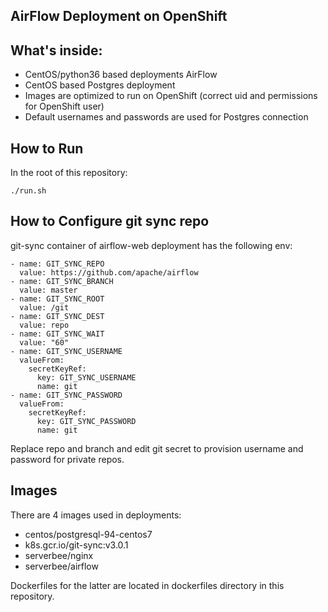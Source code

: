 ## AirFlow Deployment on OpenShift

## What's inside:

* CentOS/python36 based deployments AirFlow
* CentOS based Postgres deployment
* Images are optimized to run on OpenShift (correct uid and permissions for OpenShift user)
* Default usernames and passwords are used for Postgres connection

## How to Run

In the root of this repository:

```
./run.sh
```

## How to Configure git sync repo

git-sync container of airflow-web deployment has the following env:

```
- name: GIT_SYNC_REPO
  value: https://github.com/apache/airflow
- name: GIT_SYNC_BRANCH
  value: master
- name: GIT_SYNC_ROOT
  value: /git
- name: GIT_SYNC_DEST
  value: repo
- name: GIT_SYNC_WAIT
  value: "60"
- name: GIT_SYNC_USERNAME
  valueFrom:
    secretKeyRef:
      key: GIT_SYNC_USERNAME
      name: git
- name: GIT_SYNC_PASSWORD
  valueFrom:
    secretKeyRef:
      key: GIT_SYNC_PASSWORD
      name: git
```
Replace repo and branch and edit git secret to provision username and password for private repos.

## Images

There are 4 images used in deployments:

* centos/postgresql-94-centos7
* k8s.gcr.io/git-sync:v3.0.1
* serverbee/nginx
* serverbee/airflow

Dockerfiles for the latter are located in dockerfiles directory in this repository.
